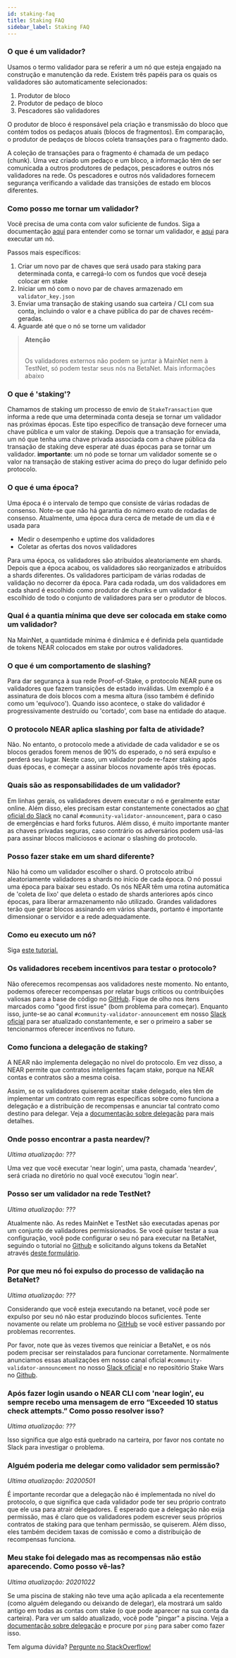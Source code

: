 ```yaml
---
id: staking-faq
title: Staking FAQ
sidebar_label: Staking FAQ
---
```


### O que é um validador?

Usamos o termo validador para se referir a um nó que esteja engajado na construção e manutenção da rede. Existem três papéis para os quais os validadores são automaticamente selecionados:

1. Produtor de bloco
2. Produtor de pedaço de bloco
3. Pescadores são validadores

O produtor de bloco é responsável pela criação e transmissão do bloco que contém todos os pedaços atuais (blocos de fragmentos). Em comparação, o produtor de pedaços de blocos coleta transações para o fragmento dado.

A coleção de transações para o fragmento é chamada de um pedaço (chunk). Uma vez criado um pedaço e um bloco, a informação têm de ser comunicada a outros produtores de pedaços, pescadores e outros nós validadores na rede. Os pescadores e outros nós validadores fornecem segurança verificando a validade das transições de estado em blocos diferentes.

### Como posso me tornar um validador?

Você precisa de uma conta com valor suficiente de fundos. Siga a documentação [aqui](/docs/validator/staking) para entender como se tornar um validador, e [aqui](/docs/develop/node/validator/running-a-node) para executar um nó.

Passos mais específicos:
1. Criar um novo par de chaves que será usado para staking para determinada conta, e carregá-lo com os fundos que você deseja colocar em stake
2. Iniciar um nó com o novo par de chaves armazenado em `validator_key.json`
3. Enviar uma transação de staking usando sua carteira / CLI com sua conta, incluindo o valor e a chave pública do par de chaves recém-geradas.
4. Aguarde até que o nó se torne um validador

<blockquote class="warning">
<strong>Atenção</strong><br><br>

Os validadores externos não podem se juntar à MainNet nem à TestNet, só podem testar seus nós na BetaNet. Mais informações abaixo

</blockquote>

### O que é 'staking'?

Chamamos de staking um processo de envio de `StakeTransaction` que informa a rede que uma determinada conta deseja se tornar um validador nas próximas épocas. Este tipo específico de transação deve fornecer uma chave pública e um valor de staking. Depois que a transação for enviada, um nó que tenha uma chave privada associada com a chave pública da transação de staking deve esperar até duas épocas para se tornar um validador. **importante**: um nó pode se tornar um validador somente se o valor na transação de staking estiver acima do preço do lugar definido pelo protocolo.

### O que é uma época?

Uma época é o intervalo de tempo que consiste de várias rodadas de consenso. Note-se que não há garantia do número exato de rodadas de consenso. Atualmente, uma época dura cerca de metade de um dia e é usada para
- Medir o desempenho e uptime dos validadores
- Coletar as ofertas dos novos validadores

Para uma época, os validadores são atribuídos aleatoriamente em shards. Depois que a época acabou, os validadores são reorganizados e atribuídos a shards diferentes. Os validadores participam de várias rodadas de validação no decorrer da época. Para cada rodada, um dos validadores em cada shard é escolhido como produtor de chunks e um validador é escolhido de todo o conjunto de validadores para ser o produtor de blocos.

### Qual é a quantia mínima que deve ser colocada em stake como um validador?

Na MainNet, a quantidade mínima é dinâmica e é definida pela quantidade de tokens NEAR colocados em stake por outros validadores.

### O que é um comportamento de slashing?

Para dar segurança à sua rede Proof-of-Stake, o protocolo NEAR pune os validadores que fazem transições de estado inválidas. Um exemplo é a assinatura de dois blocos com a mesma altura (isso também é definido como um 'equívoco'). Quando isso acontece, o stake do validador é progressivamente destruído ou 'cortado', com base na entidade do ataque.

### O protocolo NEAR aplica slashing por falta de atividade?

Não. No entanto, o protocolo mede a atividade de cada validador e se os blocos gerados forem menos de 90% do esperado, o nó será expulso e perderá seu lugar. Neste caso, um validador pode re-fazer staking após duas épocas, e começar a assinar blocos novamente após três épocas.

### Quais são as responsabilidades de um validador?

Em linhas gerais, os validadores devem executar o nó e geralmente estar online. Além disso, eles precisam estar constantemente conectados ao [chat oficial do Slack](https://near.chat) no canal `#community-validator-announcement`, para o caso de emergências e hard forks futuros. Além disso, é muito importante manter as chaves privadas seguras, caso contrário os adversários podem usá-las para assinar blocos maliciosos e acionar o slashing do protocolo.

### Posso fazer stake em um shard diferente?

Não há como um validador escolher o shard. O protocolo atribui aleatoriamente validadores a shards no início de cada época. O nó possui uma época para baixar seu estado. Os nós NEAR têm uma rotina automática de 'coleta de lixo' que deleta o estado de shards anteriores após cinco épocas, para liberar armazenamento não utilizado. Grandes validadores terão que gerar blocos assinando em vários shards, portanto é importante dimensionar o servidor e a rede adequadamente.

### Como eu executo um nó?

Siga [este tutorial.](/docs/develop/node/validator/running-a-node)

### Os validadores recebem incentivos para testar o protocolo?

Não oferecemos recompensas aos validadores neste momento. No entanto, podemos oferecer recompensas por relatar bugs críticos ou contribuições valiosas para a base de código no [GitHub](https://github.com/near/nearcore). Fique de olho nos itens marcados como "good first issue" (bom problema para começar). Enquanto isso, junte-se ao canal `#community-validator-announcement` em nosso [Slack oficial](https://near.chat) para ser atualizado constantemente, e ser o primeiro a saber se tencionarmos oferecer incentivos no futuro.

### Como funciona a delegação de staking?

A NEAR não implementa delegação no nível do protocolo. Em vez disso, a NEAR permite que contratos inteligentes façam stake, porque na NEAR contas e contratos são a mesma coisa.

Assim, se os validadores quiserem aceitar stake delegado, eles têm de implementar um contrato com regras específicas sobre como funciona a delegação e a distribuição de recompensas e anunciar tal contrato como destino para delegar.  Veja a [documentação sobre delegação](/docs/validator/delegation) para mais detalhes.

### Onde posso encontrar a pasta neardev/?
*Ultima atualização: ???*

Uma vez que você executar 'near login', uma pasta, chamada 'neardev', será criada no diretório no qual você executou 'login near'.

### Posso ser um validador na rede TestNet?
*Ultima atualização: ???*

Atualmente não. As redes MainNet e TestNet são executadas apenas por um conjunto de validadores permissionados. Se você quiser testar a sua configuração, você pode configurar o seu nó para executar na BetaNet, seguindo o tutorial no [Github](https://github.com/nearprotocol/stakewars) e solicitando alguns tokens da BetaNet através [deste formulário](https://forms.gle/kZk2Gv79TB9qm3KP7).

### Por que meu nó foi expulso do processo de validação na BetaNet?
*Ultima atualização: ???*

Considerando que você esteja executando na betanet, você pode ser expulso por seu nó não estar produzindo blocos suficientes. Tente novamente ou relate um problema no [GitHub](https://github.com/nearprotocol/stakewars) se você estiver passando por problemas recorrentes.

Por favor, note que às vezes tivemos que reiniciar a BetaNet, e os nós podem precisar ser reinstalados para funcionar corretamente. Normalmente anunciamos essas atualizações em nosso canal oficial `#community-validator-announcement` no nosso [Slack oficial](https://near.chat) e no repositório Stake Wars no [Github](https://github.com/nearprotocol/stakewars).

### Após fazer login usando o NEAR CLI com 'near login', eu sempre recebo uma mensagem de erro “Exceeded 10 status check attempts.” Como posso resolver isso?
*Ultima atualização: ???*

Isso significa que algo está quebrado na carteira, por favor nos contate no Slack para investigar o problema.

### Alguém poderia me delegar como validador sem permissão?
*Ultima atualização: 20200501*

É importante recordar que a delegação não é implementada no nível do protocolo, o que significa que cada validador pode ter seu próprio contrato que ele usa para atrair delegadores. É esperado que a delegação não exija permissão, mas é claro que os validadores podem escrever seus próprios contratos de staking para que tenham permissão, se quiserem. Além disso, eles também decidem taxas de comissão e como a distribuição de recompensas funciona.


### Meu stake foi delegado mas as recompensas não estão aparecendo. Como posso vê-las?
*Ultima atualização: 20201022*

Se uma piscina de staking não teve uma ação aplicada a ela recentemente (como alguém delegando ou deixando de delegar), ela mostrará um saldo antigo em todas as contas com stake (o que pode aparecer na sua conta da carteira).  Para ver um saldo atualizado, você pode "pingar" a piscina. Veja a [documentação sobre delegação](/docs/validator/delegation) e procure por `ping` para saber como fazer isso.

Tem alguma dúvida?
<a href="https://stackoverflow.com/questions/tagged/nearprotocol">
  <h8>Pergunte no StackOverflow! </h8>
</a>
